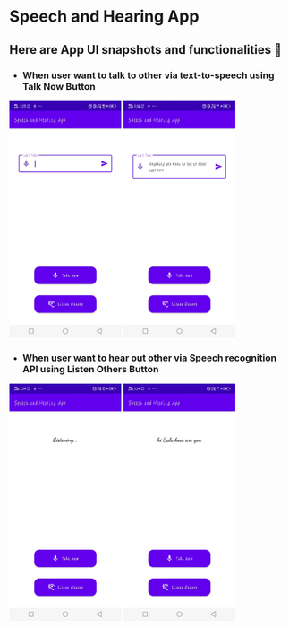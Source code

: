 # Speech and Hearing App


## Here are App UI snapshots and functionalities 💜

- ### When user want to talk to other via text-to-speech using Talk Now Button
<img width="200" alt="sampleimages" src="https://raw.githubusercontent.com/ambasta-shalu/speech_and_hearing_app/master/App-Snapshot/snapshot1.jpeg"> <img width="200" 
alt="sampleimages" src="https://raw.githubusercontent.com/ambasta-shalu/speech_and_hearing_app/master/App-Snapshot/snapshot2.jpeg">


- ### When user want to hear out other via Speech recognition API using Listen Others Button
<img width="200" alt="sampleimages" src="https://raw.githubusercontent.com/ambasta-shalu/speech_and_hearing_app/master/App-Snapshot/snapshot3.jpeg"> <img width="200" 
alt="sampleimages" src="https://raw.githubusercontent.com/ambasta-shalu/speech_and_hearing_app/master/App-Snapshot/snapshot4.jpeg">
